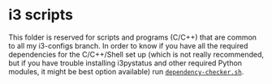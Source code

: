 # i3 scripts
This folder is reserved for scripts and programs (C/C++) that are common to all my i3-configs branch. In order to know if you have all the required dependencies for the C/C++/Shell set up (which is not really recommended, but if you have trouble installing i3pystatus and other required Python modules, it might be best option available) run [`dependency-checker.sh`](dependency-checker.sh). 